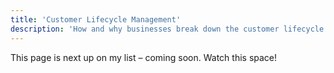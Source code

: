 ```yaml
---
title: 'Customer Lifecycle Management'
description: 'How and why businesses break down the customer lifecycle into stages, and where Customer Success fits in.'
---
```


This page is next up on my list – coming soon. Watch this space!
